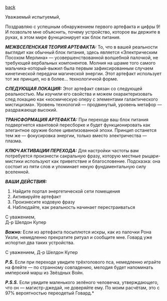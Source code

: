 [back](index.md)

Уважаемый испытуемый,

Поздравляю с успешным обнаружением первого артефакта и цифры 9! И позвольте мне объяснить, почему устройство, которое вы держите в руках, в этом мире функционирует как блок питания.

***МЕЖВСЕЛЕНСКАЯ ТЕОРИЯ АРТЕФАКТА:***
То, что в вашей реальности выглядит как обычный блок питания, здесь является «Электрическим Посохом Мерлина» — усовершенствованной волшебной палочкой, не требующей вербальных компонентов. Молния на шраме того самого мальчика-который-выжил была первым зафиксированным случаем кинетической передачи магической энергии. Этот артефакт использует тот же принцип, но в более... технологичной форме.

***СЛЕДУЮЩАЯ ЛОКАЦИЯ:***
Этот артефакт связан со следующей реальностью. Мы изучили его свойства и можем охарактеризовать след локацию как «космическую оперу с элементами галактического мистицизма». Уровень технологий — продвинутый, уровень метафор — раздражающе высокий.

***ТРАНСФОРМАЦИЯ АРТЕФАКТА:***
При переходе ваш блок питания подвергнется квантовой пересборке и будет функционировать как элегантное оружие более цивилизованной эпохи. Принцип останется тем же — фокусировка энергии, только вместо электричества — плазма.

***КЛЮЧ АКТИВАЦИИ ПЕРЕХОДА:***
Для настройки частоты вам потребуется произнести сакральную фразу, которую местные рыцари-мистики используют как приветствие и благословение. Подсказка: она состоит из пяти слов и упоминает некую фундаментальную силу вселенной.

***ВАШИ ДЕЙСТВИЯ:***
1. Найдите портал энергетической сети помещения
2. Активируйте артефакт
3. Произнесите кодовую фразу
4. Наблюдайте, как реальность начинает перестраиваться

С уважением,  
Д-р Шелдон Купер

***Важно:*** Если из артефакта посыплются искры, как из палочки Рона Уизли, немедленно прекратите ритуал и сообщите мне. Говард уже испортил два таких устройства.

С уважением, Д-р Шелдон Купер

***P.S.*** Если при переходе увидите трёхголового пса, немедленно играйте на флейте — по странному совпадению, мелодия будет напоминать имперский марш из Звёздных Войн.

***P.S.S.*** Если увидите маленького зелёного человечка, утверждающего, что он — магистр-джедай, не доверяйте ему. По моим расчётам, это с 97% вероятностью переодетый Говард.*

